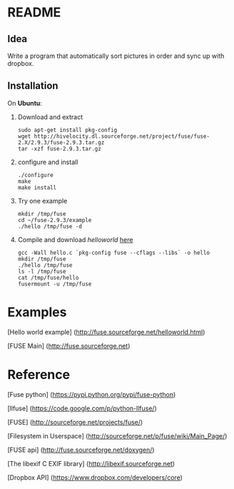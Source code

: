 # README

## Idea

Write a program that automatically sort pictures in order and sync up with
dropbox.

## Installation

On **Ubuntu**:

1. Download and extract
    ```
    sudo apt-get install pkg-config
    wget http://hivelocity.dl.sourceforge.net/project/fuse/fuse-2.X/2.9.3/fuse-2.9.3.tar.gz
    tar -xzf fuse-2.9.3.tar.gz
    ```

2. configure and install
    ```
    ./configure
    make
    make install
    ```

3. Try one example
    ```
    mkdir /tmp/fuse
    cd ~/fuse-2.9.3/example
    ./hello /tmp/fuse -d
    ```

4. Compile and download *helloworld* [here](http://fuse.sourceforge.net/helloworld.html)
    ```
    gcc -Wall hello.c `pkg-config fuse --cflags --libs` -o hello
    mkdir /tmp/fuse
    ./hello /tmp/fuse
    ls -l /tmp/fuse
    cat /tmp/fuse/hello
    fusermount -u /tmp/fuse
    ```

# Examples

[Hello world example]
(http://fuse.sourceforge.net/helloworld.html)

[FUSE Main]
(http://fuse.sourceforge.net)

# Reference
[Fuse python]
(https://pypi.python.org/pypi/fuse-python)

[llfuse]
(https://code.google.com/p/python-llfuse/)

[FUSE]
(http://sourceforge.net/projects/fuse/)

[Filesystem in Userspace]
(http://sourceforge.net/p/fuse/wiki/Main_Page/)

[FUSE api]
(http://fuse.sourceforge.net/doxygen/)

[The libexif C EXIF library]
(http://libexif.sourceforge.net)

[Dropbox API]
(https://www.dropbox.com/developers/core)
